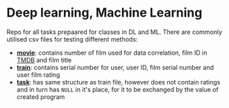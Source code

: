 # **Deep learning, Machine Learning**

Repo for all tasks prepaared for classes in DL and ML.
There are commonly utilised csv files for testing different methods:

* **[movie](movie.csv)**: contains number of film used for data correlation, film ID in [TMDB](https://www.themoviedb.org/?language=pl) and film title
* **[train](train.csv)**: contains serial number for user, user ID, film serial number and user film rating
* **[task](task.csv)**: has same structure as train file, however does not contain ratings and in turn has `NULL` in it's place, for it to be exchanged by the value of created program 
